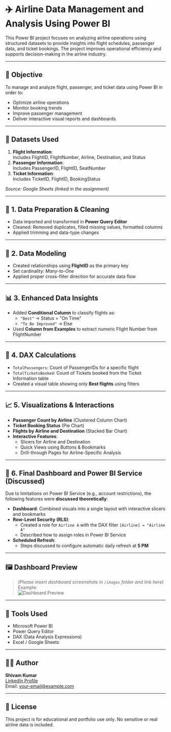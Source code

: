 # ✈️ Airline Data Management and Analysis Using Power BI

This Power BI project focuses on analyzing airline operations using structured datasets to provide insights into flight schedules, passenger data, and ticket bookings. The project improves operational efficiency and supports decision-making in the airline industry.

---

## 📌 Objective

To manage and analyze flight, passenger, and ticket data using Power BI in order to:
- Optimize airline operations
- Monitor booking trends
- Improve passenger management
- Deliver interactive visual reports and dashboards

---

## 📁 Datasets Used

1. **Flight Information**:  
   Includes FlightID, FlightNumber, Airline, Destination, and Status  
2. **Passenger Information**:  
   Includes PassengerID, FlightID, SeatNumber  
3. **Ticket Information**:  
   Includes TicketID, FlightID, BookingStatus

*Source: Google Sheets (linked in the assignment)*

---

## 🧹 1. Data Preparation & Cleaning

- Data imported and transformed in **Power Query Editor**
- Cleaned: Removed duplicates, filled missing values, formatted columns
- Applied trimming and data-type changes

---

## 🔗 2. Data Modeling

- Created relationships using **FlightID** as the primary key
- Set cardinality: *Many-to-One*
- Applied proper cross-filter direction for accurate data flow

---

## 📊 3. Enhanced Data Insights

- Added **Conditional Column** to classify flights as:
  - `"Best"` → Status = "On Time"
  - `"To Be Improved"` → Else
- Used **Column from Examples** to extract numeric Flight Number from FlightNumber

---

## 🧮 4. DAX Calculations

- `TotalPassengers`: Count of PassengerIDs for a specific flight  
- `TotalTicketsBooked`: Count of Tickets booked from the Ticket Information table  
- Created a visual table showing only **Best flights** using filters

---

## 📈 5. Visualizations & Interactions

- **Passenger Count by Airline** (Clustered Column Chart)
- **Ticket Booking Status** (Pie Chart)
- **Flights by Airline and Destination** (Stacked Bar Chart)
- **Interactive Features**:
  - Slicers for Airline and Destination
  - Quick Views using Buttons & Bookmarks
  - Drill-through Pages for Airline-Specific Analysis

---

## 🧩 6. Final Dashboard and Power BI Service (Discussed)

Due to limitations on Power BI Service (e.g., account restrictions), the following features were **discussed theoretically**:

- **Dashboard**: Combined visuals into a single layout with interactive slicers and bookmarks
- **Row-Level Security (RLS)**:
  - Created a role for `Airline A` with the DAX filter `[Airline] = "Airline A"`
  - Described how to assign roles in Power BI Service
- **Scheduled Refresh**:
  - Steps discussed to configure automatic daily refresh at **5 PM**

---

## 🖼️ Dashboard Preview

> *(Please insert dashboard screenshots in `/images` folder and link here)*  
Example:  
![Dashboard Preview](./images/airline-dashboard-preview.png)

---

## 🚀 Tools Used

- Microsoft Power BI
- Power Query Editor
- DAX (Data Analysis Expressions)
- Excel / Google Sheets

---

## 🙋‍♂️ Author

**Shivam Kumar**  
[LinkedIn Profile](https://linkedin.com/in/your-profile)  
Email: your-email@example.com  

---

## 📜 License

This project is for educational and portfolio use only. No sensitive or real airline data is included.

